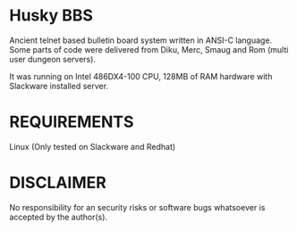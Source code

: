 Husky BBS
=========
Ancient telnet based bulletin board system written in ANSI-C language. Some parts of code were delivered from
Diku, Merc, Smaug and Rom (multi user dungeon servers).

It was running on Intel 486DX4-100 CPU, 128MB of RAM hardware with Slackware installed server.

REQUIREMENTS
============
Linux (Only tested on Slackware and Redhat)

DISCLAIMER
==========
No responsibility for an security risks or software bugs whatsoever is accepted by the author(s).
